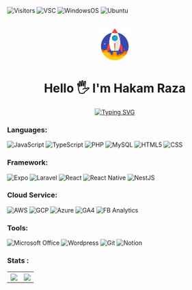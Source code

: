 ![Visitors](https://visitor-badge.laobi.icu/badge?page_id=hakamraza)
![VSC](https://img.shields.io/badge/Codium-5C2D91?flat&logo=visual%20studio&logoColor=white)
![WindowsOS](https://img.shields.io/badge/Windows-0078D6?flat&logo=windows&logoColor=white)
![Ubuntu](https://img.shields.io/badge/Ubuntu-E95420?flat&logo=ubuntu&logoColor=white)
<br></br>

<div align="center">
    <img src="./rocket.gif" width="80px" height="80px"> 
</div>

<h1 align="center">
    Hello 
    🖐 
    I'm Hakam Raza
</h1>

<div align="center">

 [![Typing SVG](https://readme-typing-svg.herokuapp.com?color=%F3F8FFF7&center=true&vCenter=true&width=600&lines=Welcome+to+My+Profile!;A+fullstack+developer+On+Training;+Currently,+exploring+Backend+and+DevSecOps;I+am+interested+in+building+something+awesome+🧠;Exploring+new+magics+everyday.+💡)](#)
</div>


### Languages:

![JavaScript](https://img.shields.io/badge/JavaScript-F7DF1E?style=flat&logo=javascript&logoColor=black)
![TypeScript](https://img.shields.io/badge/TypeScript-007ACC?flat&logo=typescript&logoColor=white)
![PHP](https://img.shields.io/badge/PHP-777BB4?flat&logo=php&logoColor=white) 
![MySQL](https://img.shields.io/badge/MySQL-005C84?flat&logo=mysql&logoColor=white)
![HTML5](https://img.shields.io/badge/HTML5-E34F26?flat&logo=html5&logoColor=white)
![CSS](https://img.shields.io/badge/CSS3-1572B6?flat&logo=css3&logoColor=white)


### Framework:

![Expo](https://img.shields.io/badge/Expo-000000?flat&logo=Expo&logoColor=white)
![Laravel](https://img.shields.io/badge/Laravel-FF2D20?flat&logo=laravel&logoColor=white)
![React](https://img.shields.io/badge/React-20232A?flat&logo=react&logoColor=61DAFB)
![React Native](https://img.shields.io/badge/React_Native-20232A?flat&logo=react&logoColor=61DAFB)
![NestJS](https://img.shields.io/badge/nestjs-FF2D20?flat&logo=nestjs&logoColor=white)

### Cloud Service:

![AWS](https://img.shields.io/badge/Amazon_AWS-FF9900?flat&logo=amazonaws&logoColor=white)
![GCP](https://img.shields.io/badge/Google_Cloud-4285F4?flat&logo=google-cloud&logoColor=white)
![Azure](https://img.shields.io/badge/Microsoft_Azure-0089D6?flat&logo=microsoft-azure&logoColor=white)
![GA4](https://img.shields.io/badge/Google%20Analytics-E37400?flat&logo=google%20analytics&logoColor=white)
![FB Analytics](https://img.shields.io/badge/Facebook%20Analytics-1877F2?flat&logo=facebook&logoColor=white)


### Tools:

![Microsoft Office](https://img.shields.io/badge/Microsoft_Office-D83B01?flat&logo=microsoft-office&logoColor=white)
![Wordpress](https://img.shields.io/badge/Wordpress-21759B?flat&logo=wordpress&logoColor=white)
![Git](https://img.shields.io/badge/GIT-E44C30?flat&logo=git&logoColor=white)
![Notion](https://img.shields.io/badge/Notion-000000?flat&logo=notion&logoColor=white)


### Stats :

<table>
  <td align="center" width="48%">
    <img src="https://github-readme-stats.vercel.app/api/top-langs/?username=hakamraza&hide_border=true&layout=compact" align="center" />
  </td>  
  <td align="center" width="48%">
    <img src="https://github-readme-stats.vercel.app/api?username=hakamraza&show_icons=true&count_private=true&hide_border=true" align="center" />
  </td>
</table>
